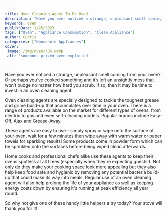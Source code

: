 ```yaml
---

title: Oven Cleaning Agent To Be Used
description: "Have you ever noticed a strange, unpleasant smell coming from your oven? Or perhaps you’ve cooked something and it’s left an unsig...swipe up to find out"
keywords: oven
publishDate: 1/25/2023
tags: ["Oven", "Appliance Consumption", "Clean Appliance"]
author: Curtis
categories: ["Household Appliances"]
cover: 
 image: /img/oven/386.webp
 alt: 'someones prized oven exploited'

---
```


Have you ever noticed a strange, unpleasant smell coming from your oven? Or perhaps you’ve cooked something and it’s left an unsightly mess that won’t budge no matter how hard you scrub. If so, then it may be time to invest in an oven cleaning agent. 

Oven cleaning agents are specially designed to tackle the toughest grease and grime build-up that accumulates over time in your oven. There is a range of products available on the market for different types of ovens, from electric to gas and even self-cleaning models. Popular brands include Easy-Off, Ajax and Grease-Away. 

These agents are easy to use - simply spray or wipe onto the surface of your oven, wait for a few minutes then wipe away with warm water or paper towels for sparkling results! Some products come in powder form which can be sprinkled onto the surfaces before being wiped clean afterwards. 

Home cooks and professional chefs alike use these agents to keep their ovens spotless at all times (especially when they're expecting guests!). Not only do they make your cooking space look more appealing but they also help keep food safe and hygienic by removing any potential bacteria build-up that could make its way into meals. Regular use of an oven cleaning agent will also help prolong the life of your appliance as well as keeping energy costs down by ensuring it's running at peak efficiency all year round. 

So why not give one of these handy little helpers a try today? Your stove will thank you for it!
